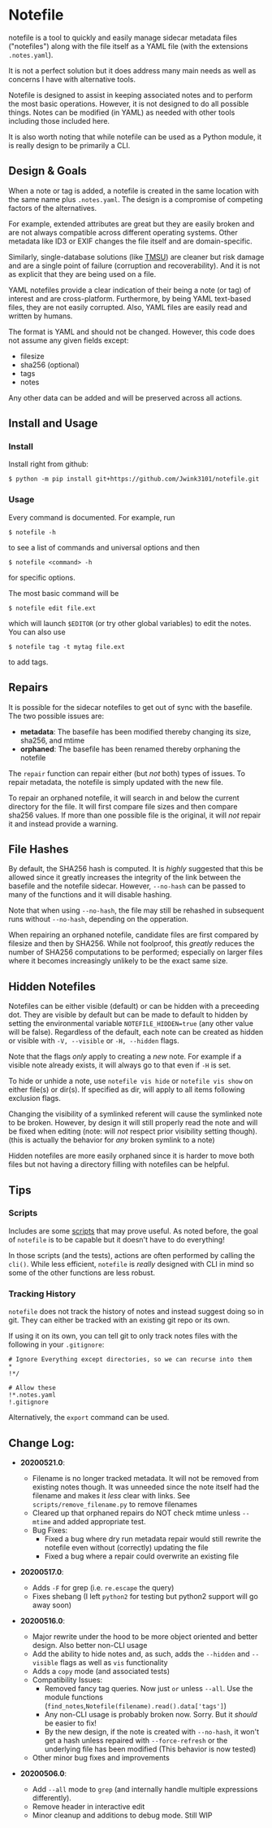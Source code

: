 # Notefile

notefile is a tool to quickly and easily manage sidecar metadata files ("notefiles") along with the file itself as a YAML file (with the extensions `.notes.yaml`).

It is not a perfect solution but it does address many main needs as well as concerns I have with alternative tools.

Notefile is designed to assist in keeping associated notes and to perform the most basic operations. However, it is not designed to do all possible things. Notes can be modified (in YAML) as needed with other tools including those included here.

It is also worth noting that while notefile can be used as a Python module, it is really design to be primarily a CLI.

## Design & Goals

When a note or tag is added, a notefile is created in the same location with the same name plus `.notes.yaml`. The design is a compromise of competing factors of the alternatives.

For example, extended attributes are great but they are easily broken and are not always compatible across different operating systems. Other metadata like ID3 or EXIF changes the file itself and are domain-specific. 

Similarly, single-database solutions (like [TMSU](https://tmsu.org/)) are cleaner but risk damage and are a single point of failure (corruption and recoverability). And it is not as explicit that they are being used on a file.

YAML notefiles provide a clear indication of their being a note (or tag) of interest and are cross-platform. Furthermore, by being YAML text-based files, they are not easily corrupted. Also, YAML files are easily read and written by humans.

The format is YAML and should not be changed. However, this code does not assume any given fields except:

* filesize
* sha256 (optional)
* tags
* notes

Any other data can be added and will be preserved across all actions.

## Install and Usage

### Install

Install right from github:

    $ python -m pip install git+https://github.com/Jwink3101/notefile.git

### Usage

Every command is documented. For example, run

    $ notefile -h

to see a list of commands and universal options and then

    $ notefile <command> -h

for specific options.

The most basic command will be

    $ notefile edit file.ext

which will launch `$EDITOR` (or try other global variables) to edit the notes. You can also use 

    $ notefile tag -t mytag file.ext

to add tags.


## Repairs

It is possible for the sidecar notefiles to get out of sync with the basefile. The two possible issues are:

* **metadata**: The basefile has been modified thereby changing its size, sha256, and mtime
* **orphaned**: The basefile has been renamed thereby orphaning the notefile

The `repair` function can repair either (but *not* both) types of issues. To repair metadata, the notefile is simply updated with the new file.

To repair an orphaned notefile, it will search in and below the current directory for the file. It will first compare file sizes and then compare sha256 values. If more than one possible file is the original, it will *not* repair it and instead provide a warning.

## File Hashes

By default, the SHA256 hash is computed. It is *highly* suggested that this be allowed since it greatly increases the integrity of the link between the basefile and the notefile sidecar. However, `--no-hash` can be passed to many of the functions and it will disable hashing.

Note that when using `--no-hash`, the file may still be rehashed in subsequent runs without  `--no-hash`, depending on the opperation.

When repairing an orphaned notefile, candidate files are first compared by filesize and then by SHA256. While not foolproof, this *greatly* reduces the number of SHA256 computations to be performed; especially on larger files where it becomes increasingly unlikely to be the exact same size.

## Hidden Notefiles

Notefiles can be either visible (default) or can be hidden with a preceeding dot. They are visible by default but can be made to default to hidden by setting the environmental variable `NOTEFILE_HIDDEN=true` (any other value will be false). Regardless of the default, each note can be created as hidden or visible with `-V, --visible` or `-H, --hidden` flags.

Note that the flags *only* apply to creating a *new* note. For example if a visible note already exists, it will always go to that even if `-H` is set.

To hide or unhide a note, use `notefile vis hide` or `notefile vis show` on either file(s) or dir(s). If specified as dir, will apply to all items following exclusion flags.

Changing the visibility of a symlinked referent will cause the symlinked note to be broken. However, by design it will still properly read the note and will be fixed when editing (note: will *not* respect prior visibility setting though). (this is actually the behavior for *any* broken symlink to a note)

Hidden notefiles are more easily orphaned since it is harder to move both files but not having a directory filling with notefiles can be helpful. 

## Tips

### Scripts

Includes are some [scripts](scripts/) that may prove useful. As noted before, the goal of `notefile` is to be capable but it doesn't have to do everything! 

In those scripts (and the tests), actions are often performed by calling the `cli()`. While less efficient, `notefile` is *really* designed with CLI in mind so some of the other functions are less robust.

### Tracking History

`notefile` does not track the history of notes and instead suggest doing so in git. They can either be tracked with an existing git repo or its own.

If using it on its own, you can tell git to only track notes files with the following in your  `.gitignore`:

```git
# Ignore Everything except directories, so we can recurse into them
*
!*/

# Allow these
!*.notes.yaml
!.gitignore
```

Alternatively, the `export` command can be used.

## Change Log:

* **20200521.0**:
    * Filename is no longer tracked metadata. It will not be removed from existing notes though. It was unneeded since the note itself had the filename and makes it *less* clear with links. See `scripts/remove_filename.py` to remove filenames
    * Cleared up that orphaned repairs do NOT check mtime unless `--mtime` and added appropriate test.
    * Bug Fixes:
        * Fixed a bug where dry run metadata repair would still rewrite the notefile even without (correctly) updating the file
        * Fixed a bug where a repair could overwrite an existing file
    
* **20200517.0**:
    * Adds `-F` for grep (i.e. `re.escape` the query)
    * Fixes shebang (I left `python2` for testing but python2 support will go away soon)

* **20200516.0**:
    * Major rewrite under the hood to be more object oriented and better design. Also better non-CLI usage
    * Add the ability to hide notes and, as such, adds the `--hidden` and `--visible` flags as well as `vis` functionality
    * Adds a `copy` mode (and associated tests)
    * Compatibility Issues:
        * Removed fancy tag queries. Now just `or` unless `--all`. Use the module functions (`find_notes`,`Notefile(filename).read().data['tags']`)
        * Any non-CLI usage is probably broken now. Sorry. But it *should* be easier to fix!
        * By the new design, if the note is created with `--no-hash`, it won't get a hash unless repaired with `--force-refresh` or the underlying file has been modified (This behavior is now tested)
    * Other minor bug fixes and improvements
        
* **20200506.0**: 
    * Add `--all` mode to `grep` (and internally handle multiple expressions differently).
    * Remove header in interactive edit
    * Minor cleanup and additions to debug mode. Still WIP

